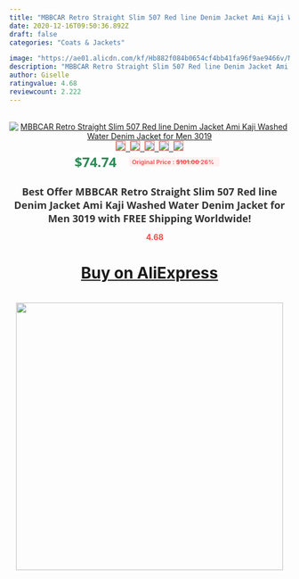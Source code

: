 ```yaml
---
title: "MBBCAR Retro Straight Slim 507 Red line Denim Jacket Ami Kaji Washed Water Denim Jacket for Men 3019"
date: 2020-12-16T09:50:36.892Z
draft: false
categories: "Coats & Jackets"

image: "https://ae01.alicdn.com/kf/Hb882f084b0654cf4bb41fa96f9ae9466v/MBBCAR-Retro-Straight-Slim-507-Red-line-Denim-Jacket-Ami-Kaji-Washed-Water-Denim-Jacket-for.jpg"
description: "MBBCAR Retro Straight Slim 507 Red line Denim Jacket Ami Kaji Washed Water Denim Jacket for Men 3019"
author: Giselle
ratingvalue: 4.68
reviewcount: 2.222
---
```

<br>
<div style="text-align: center;">
<a href="https://s.click.aliexpress.com/e/_ADR84H" target="_blank" rel="nofollow noopener noreferrer"><img alt="MBBCAR Retro Straight Slim 507 Red line Denim Jacket Ami Kaji Washed Water Denim Jacket for Men 3019" class="magnifier-image" src="https://ae01.alicdn.com/kf/Hb882f084b0654cf4bb41fa96f9ae9466v/MBBCAR-Retro-Straight-Slim-507-Red-line-Denim-Jacket-Ami-Kaji-Washed-Water-Denim-Jacket-for.jpg_640x640.jpg">
<br>
<img style="border:1px solid salmon" src="https://ae01.alicdn.com/kf/Hb882f084b0654cf4bb41fa96f9ae9466v/MBBCAR-Retro-Straight-Slim-507-Red-line-Denim-Jacket-Ami-Kaji-Washed-Water-Denim-Jacket-for.jpg_120x120.jpg">&nbsp;&nbsp;<img style="border:1px solid salmon" src="https://ae01.alicdn.com/kf/H102f84d14397493789ee7a9b456474f1t/MBBCAR-Retro-Straight-Slim-507-Red-line-Denim-Jacket-Ami-Kaji-Washed-Water-Denim-Jacket-for.jpg_120x120.jpg">&nbsp;&nbsp;<img style="border:1px solid salmon" src="https://ae01.alicdn.com/kf/H18e879b5c0644b4bb7229821d6144121H/MBBCAR-Retro-Straight-Slim-507-Red-line-Denim-Jacket-Ami-Kaji-Washed-Water-Denim-Jacket-for.jpg_120x120.jpg">&nbsp;&nbsp;<img style="border:1px solid salmon" src="https://ae01.alicdn.com/kf/Hb1d856e470694794b20955ca9feca7f96/MBBCAR-Retro-Straight-Slim-507-Red-line-Denim-Jacket-Ami-Kaji-Washed-Water-Denim-Jacket-for.jpg_120x120.jpg">&nbsp;&nbsp;<img style="border:1px solid salmon" src="https://ae01.alicdn.com/kf/H498169a37d3d4646a94991efd32cb24eP/MBBCAR-Retro-Straight-Slim-507-Red-line-Denim-Jacket-Ami-Kaji-Washed-Water-Denim-Jacket-for.jpg_120x120.jpg"></a></div><br0>
<div style="text-align: center;"><span style="background-color: white; border: 0px; box-sizing: border-box; color: seagreen; display: inline-block; font-family: &quot;open sans&quot; , &quot;arial&quot; , &quot;helvetica&quot; , sans-serif , &quot;heiti&quot;; font-size: 24px; font-stretch: inherit; font-weight: 700; line-height: inherit; margin: 0px 10px 0px 0px; padding: 0px; vertical-align: middle;">$74.74 </span>
<span style="background: rgb(255 , 241 , 241); border-radius: 3px; border: 0px; box-sizing: border-box; color: #ff4747; display: inline-block; font-family: inherit; font-size: 12px; font-stretch: inherit; font-style: inherit; font-variant: inherit; font-weight: 600; line-height: inherit; margin: 0px; padding: 2px 5px; transform: scale(0.9); vertical-align: middle;">Original Price : <b style="text-decoration: line-through;">$101.00 </b> 26%&nbsp;&nbsp;</span></div>
<h1 style="color: #333333; display: inline-block; font-family: &quot;open sans&quot; , &quot;arial&quot; , &quot;helvetica&quot; , sans-serif , &quot;heiti&quot;; font-size: 18px; font-stretch: inherit; font-weight: 700; text-align: center;">Best Offer MBBCAR Retro Straight Slim 507 Red line Denim Jacket Ami Kaji Washed Water Denim Jacket for Men 3019 with FREE Shipping Worldwide!</h1>
<div style="color: #ff4747; text-align: center;">
<img src="https://4.bp.blogspot.com/-M0ZcTcb-5uY/XleCXlxnR4I/AAAAAAAAAEc/OrjgMkXV1oMQFaCRZj5HQwOCBcu3w1FegCPcBGAYYCw/s1600/star.png" style="height: 15px;">&nbsp;<b>4.68</b></div>
<div class="button_cont" align="center"><a class="buynow_a" href="https://s.click.aliexpress.com/e/_ADR84H" target="_blank" rel="nofollow noopener noreferrer"><H1>Buy on AliExpress</H1></a></div><br>
<div class="separator" style="clear: both; text-align: center;">
<img src="https://lh3.googleusercontent.com/-pTy5HemUv9M/XlePHvY0dAI/AAAAAAAAAE4/0nX5iRUoIWY8eMW9Dpxeirr157OZliDIgCLcBGAsYHQ/s1600/badge.gif" width="480">
</div>
